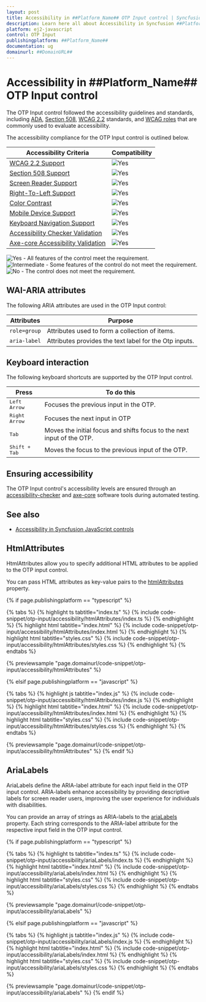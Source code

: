 ```yaml
---
layout: post
title: Accessibility in ##Platform_Name## OTP Input control | Syncfusion
description: Learn here all about Accessibility in Syncfusion ##Platform_Name## OTP Input control of Syncfusion Essential JS 2 and more.
platform: ej2-javascript
control: OTP Input 
publishingplatform: ##Platform_Name##
documentation: ug
domainurl: ##DomainURL##
---
```


# Accessibility in ##Platform_Name## OTP Input control

The OTP Input control followed the accessibility guidelines and standards, including [ADA](https://www.ada.gov/), [Section 508](https://www.section508.gov/), [WCAG 2.2](https://www.w3.org/TR/WCAG22/) standards, and [WCAG roles](https://www.w3.org/TR/wai-aria/#roles) that are commonly used to evaluate accessibility.

The accessibility compliance for the OTP Input control is outlined below.

| Accessibility Criteria | Compatibility |
| -- | -- |
| [WCAG 2.2 Support](../common/accessibility#accessibility-standards) | <img src="https://cdn.syncfusion.com/content/images/landing-page/yes.png" alt="Yes"> |
| [Section 508 Support](../common/accessibility#accessibility-standards) | <img src="https://cdn.syncfusion.com/content/images/landing-page/yes.png" alt="Yes"> |
| [Screen Reader Support](../common/accessibility#screen-reader-support) | <img src="https://cdn.syncfusion.com/content/images/landing-page/yes.png" alt="Yes"> |
| [Right-To-Left Support](../common/accessibility#right-to-left-support) | <img src="https://cdn.syncfusion.com/content/images/landing-page/yes.png" alt="Yes"> |
| [Color Contrast](../common/accessibility#color-contrast) | <img src="https://cdn.syncfusion.com/content/images/landing-page/yes.png" alt="Yes"> |
| [Mobile Device Support](../common/accessibility#mobile-device-support) | <img src="https://cdn.syncfusion.com/content/images/landing-page/yes.png" alt="Yes"> |
| [Keyboard Navigation Support](../common/accessibility#keyboard-navigation-support) | <img src="https://cdn.syncfusion.com/content/images/landing-page/yes.png" alt="Yes"> |
| [Accessibility Checker Validation](../common/accessibility#ensuring-accessibility) | <img src="https://cdn.syncfusion.com/content/images/landing-page/yes.png" alt="Yes"> |
| [Axe-core Accessibility Validation](../common/accessibility#ensuring-accessibility) | <img src="https://cdn.syncfusion.com/content/images/landing-page/yes.png" alt="Yes"> |

<style>
    .post .post-content img {
        display: inline-block;
        margin: 0.5em 0;
    }
</style>
<div><img src="https://cdn.syncfusion.com/content/images/landing-page/yes.png" alt="Yes"> - All features of the control meet the requirement.</div>

<div><img src="https://cdn.syncfusion.com/content/images/landing-page/intermediate.png" alt="Intermediate"> - Some features of the control do not meet the requirement.</div>

<div><img src="https://cdn.syncfusion.com/content/images/landing-page/no.png" alt="No"> - The control does not meet the requirement.</div>

## WAI-ARIA attributes

The following ARIA attributes are used in the OTP Input control:

| Attributes | Purpose |
| ------------ | ----------------------- |
| `role=group` | Attributes used to form a collection of items.|
| `aria-label` | Attributes provides the text label for the Otp inputs. |

## Keyboard interaction

The following keyboard shortcuts are supported by the OTP Input control.

| **Press** | **To do this** |
| --- | --- |
| <kbd>Left Arrow</kbd> | Focuses the previous input in the OTP. |
| <kbd>Right Arrow</kbd> | Focuses the next input in OTP |
| <kbd>Tab</kbd> | Moves the initial focus and shifts focus to the next input of the OTP. |
| <kbd>Shift + Tab</kbd> | Moves the focus to the previous input of the OTP. |

## Ensuring accessibility

The OTP Input control's accessibility levels are ensured through an [accessibility-checker](https://www.npmjs.com/package/accessibility-checker) and [axe-core](https://www.npmjs.com/package/axe-core) software tools during automated testing.

## See also

* [Accessibility in Syncfusion JavaScript controls](../common/accessibility)

## HtmlAttributes

HtmlAttributes allow you to specify additional HTML attributes to be applied to the OTP input control.

You can pass HTML attributes as key-value pairs to the [htmlAttributes](../api/otp-input#htmlattributes) property.

{% if page.publishingplatform == "typescript" %}

{% tabs %}
{% highlight ts tabtitle="index.ts" %}
{% include code-snippet/otp-input/accessibility/htmlAttributes/index.ts %}
{% endhighlight %}
{% highlight html tabtitle="index.html" %}
{% include code-snippet/otp-input/accessibility/htmlAttributes/index.html %}
{% endhighlight %}
{% highlight html tabtitle="styles.css" %}
{% include code-snippet/otp-input/accessibility/htmlAttributes/styles.css %}
{% endhighlight %}
{% endtabs %}

{% previewsample "page.domainurl/code-snippet/otp-input/accessibility/htmlAttributes" %}

{% elsif page.publishingplatform == "javascript" %}

{% tabs %}
{% highlight js tabtitle="index.js" %}
{% include code-snippet/otp-input/accessibility/htmlAttributes/index.js %}
{% endhighlight %}
{% highlight html tabtitle="index.html" %}
{% include code-snippet/otp-input/accessibility/htmlAttributes/index.html %}
{% endhighlight %}
{% highlight html tabtitle="styles.css" %}
{% include code-snippet/otp-input/accessibility/htmlAttributes/styles.css %}
{% endhighlight %}
{% endtabs %}

{% previewsample "page.domainurl/code-snippet/otp-input/accessibility/htmlAttributes" %}
{% endif %}

## AriaLabels

AriaLabels define the ARIA-label attribute for each input field in the OTP input control. ARIA-labels enhance accessibility by providing descriptive labels for screen reader users, improving the user experience for individuals with disabilities.

You can provide an array of strings as ARIA-labels to the [ariaLabels](../api/otp-input#arialabels) property. Each string corresponds to the ARIA-label attribute for the respective input field in the OTP input control.

{% if page.publishingplatform == "typescript" %}

{% tabs %}
{% highlight ts tabtitle="index.ts" %}
{% include code-snippet/otp-input/accessibility/ariaLabels/index.ts %}
{% endhighlight %}
{% highlight html tabtitle="index.html" %}
{% include code-snippet/otp-input/accessibility/ariaLabels/index.html %}
{% endhighlight %}
{% highlight html tabtitle="styles.css" %}
{% include code-snippet/otp-input/accessibility/ariaLabels/styles.css %}
{% endhighlight %}
{% endtabs %}

{% previewsample "page.domainurl/code-snippet/otp-input/accessibility/ariaLabels" %}

{% elsif page.publishingplatform == "javascript" %}

{% tabs %}
{% highlight js tabtitle="index.js" %}
{% include code-snippet/otp-input/accessibility/ariaLabels/index.js %}
{% endhighlight %}
{% highlight html tabtitle="index.html" %}
{% include code-snippet/otp-input/accessibility/ariaLabels/index.html %}
{% endhighlight %}
{% highlight html tabtitle="styles.css" %}
{% include code-snippet/otp-input/accessibility/ariaLabels/styles.css %}
{% endhighlight %}
{% endtabs %}

{% previewsample "page.domainurl/code-snippet/otp-input/accessibility/ariaLabels" %}
{% endif %}

